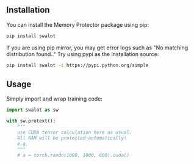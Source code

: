 ## Installation

You can install the Memory Protector package using pip:

```bash
pip install swalot
```

If you are using pip mirror, you may get error logs such as "No matching distribution found.."
Try using pypi as the installation source:

```bash
pip install swalot -i https://pypi.python.org/simple
```



## Usage

Simply import and wrap training code:
```python
import swalot as sw

with sw.protext():
    """
    use CUDA tensor calculation here as usual.
    All RAM will be protected automatically!
    e.g.
    """
    # a = torch.randn(1000, 1000, 600).cuda()
```